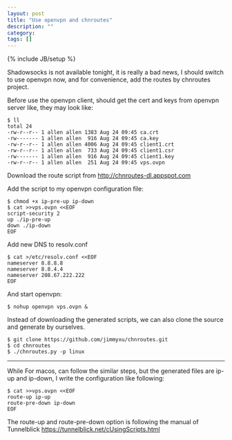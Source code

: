 ```yaml
---
layout: post
title: "Use openvpn and chnroutes"
description: ""
category: 
tags: []
---
```

{% include JB/setup %}


Shadowsocks is not available tonight, it is really a bad news, I should switch
to use openvpn now, and for convenience, add the routes by chnroutes project.

Before use the openvpn client, should get the cert and keys from openvpn server
like, they may look like:

	$ ll
	total 24
	-rw-r--r-- 1 allen allen 1383 Aug 24 09:45 ca.crt
	-rw------- 1 allen allen  916 Aug 24 09:45 ca.key
	-rw-r--r-- 1 allen allen 4006 Aug 24 09:45 client1.crt
	-rw-r--r-- 1 allen allen  733 Aug 24 09:45 client1.csr
	-rw------- 1 allen allen  916 Aug 24 09:45 client1.key
	-rw-r--r-- 1 allen allen  251 Aug 24 09:45 vps.ovpn

Download the route script from <http://chnroutes-dl.appspot.com>

Add the script to my openvpn configuration file:

	$ chmod +x ip-pre-up ip-down
	$ cat >>vps.ovpn <<EOF
	script-security 2
	up ./ip-pre-up
	down ./ip-down
	EOF

Add new DNS to resolv.conf

	$ cat >/etc/resolv.conf <<EOF
	nameserver 8.8.8.8
	nameserver 8.8.4.4
	nameserver 208.67.222.222
	EOF

And start openvpn:

	$ nohup openvpn vps.ovpn &


Instead of downloading the generated scripts, we can also clone the source and
generate by ourselves.

	$ git clone https://github.com/jimmyxu/chnroutes.git
	$ cd chnroutes
	$ ./chnroutes.py -p linux


---

While For macos, can follow the similar steps, but the generated files are ip-up
and ip-down, I write the configuration like following:

	$ cat >>vps.ovpn <<EOF
	route-up ip-up
	route-pre-down ip-down
	EOF

The route-up and route-pre-down option is following the manual of Tunnelblick
<https://tunnelblick.net/cUsingScripts.html>
